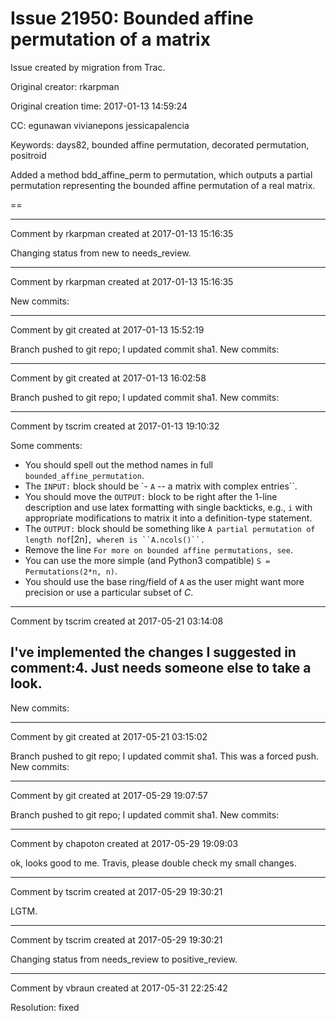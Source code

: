 # Issue 21950: Bounded affine permutation of a matrix

Issue created by migration from Trac.

Original creator: rkarpman

Original creation time: 2017-01-13 14:59:24

CC:  egunawan vivianepons jessicapalencia

Keywords: days82, bounded affine permutation, decorated permutation, positroid

Added a method bdd_affine_perm to permutation, which outputs a partial permutation representing the bounded affine permutation of a real matrix.

==


---

Comment by rkarpman created at 2017-01-13 15:16:35

Changing status from new to needs_review.


---

Comment by rkarpman created at 2017-01-13 15:16:35

New commits:


---

Comment by git created at 2017-01-13 15:52:19

Branch pushed to git repo; I updated commit sha1. New commits:


---

Comment by git created at 2017-01-13 16:02:58

Branch pushed to git repo; I updated commit sha1. New commits:


---

Comment by tscrim created at 2017-01-13 19:10:32

Some comments:

- You should spell out the method names in full `bounded_affine_permutation`.
- The `INPUT:` block should be `- ``A`` -- a matrix with complex entries``.
- You should move the `OUTPUT:` block to be right after the 1-line description and use latex formatting with single backticks, e.g., ``i`` with appropriate modifications to matrix it into a definition-type statement.
- The `OUTPUT:` block should be something like `A partial permutation of length `n` of `[2n]` , where `n` is ``A.ncols()``.`
- Remove the line `For more on bounded affine permutations, see`.
- You can use the more simple (and Python3 compatible) `S = Permutations(2*n, n)`.
- You should use the base ring/field of `A` as the user might want more precision or use a particular subset of *C*.


---

Comment by tscrim created at 2017-05-21 03:14:08

I've implemented the changes I suggested in comment:4. Just needs someone else to take a look.
----
New commits:


---

Comment by git created at 2017-05-21 03:15:02

Branch pushed to git repo; I updated commit sha1. This was a forced push. New commits:


---

Comment by git created at 2017-05-29 19:07:57

Branch pushed to git repo; I updated commit sha1. New commits:


---

Comment by chapoton created at 2017-05-29 19:09:03

ok, looks good to me. Travis, please double check my small changes.


---

Comment by tscrim created at 2017-05-29 19:30:21

LGTM.


---

Comment by tscrim created at 2017-05-29 19:30:21

Changing status from needs_review to positive_review.


---

Comment by vbraun created at 2017-05-31 22:25:42

Resolution: fixed
